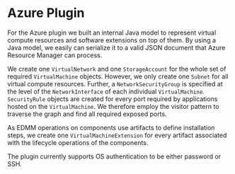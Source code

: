 # Azure Plugin

For the Azure plugin we built an internal Java model to represent virtual compute resources and software extensions on top of them.
By using a Java model, we easily can serialize it to a valid JSON document that Azure Resource Manager can process.

We create one `VirtualNetwork` and one `StorageAccount` for the whole set of required `VirtualMachine` objects.
However, we only create one `Subnet` for all virtual compute resources.
Further, a `NetworkSecurityGroup` is specified at the level of the `NetworkInterface` of each individual `VirtualMachine`.
`SecurityRule` objects are created for every port required by applications hosted on the `VirtualMachine`.
We therefore employ the visitor pattern to traverse the graph and find all required exposed ports.

As EDMM operations on components use artifacts to define installation steps, we create one `VirtualMachineExtension` for every artifact associated with the lifecycle operations of the components. 

The plugin currently supports OS authentication to be either password or SSH.
